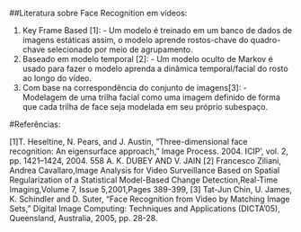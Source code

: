 ##Literatura sobre Face Recognition em vídeos:

1. Key Frame Based [1]: - Um modelo é treinado em um banco de dados de imagens estáticas
assim, o modelo aprende rostos-chave do quadro-chave selecionado por meio de
agrupamento.
2. Baseado em modelo temporal [2]: - Um modelo oculto de Markov é usado
para fazer o modelo aprenda a dinâmica temporal/facial do rosto
ao longo do vídeo.
3. Com base na correspondência do conjunto de imagens[3]: - Modelagem de uma trilha facial como uma imagem
definido de forma que cada trilha de face seja modelada em seu próprio subespaço.

#Referências:

[1]T. Heseltine, N. Pears, and J. Austin, “Three-dimensional face recognition: An eigensurface approach,” Image Process. 2004. ICIP’, vol. 2,
pp. 1421–1424, 2004.
558 A. K. DUBEY AND V. JAIN
[2] Francesco Ziliani, Andrea Cavallaro,Image Analysis for Video Surveillance Based on Spatial Regularization of a Statistical Model-Based
Change Detection,Real-Time Imaging,Volume 7, Issue 5,2001,Pages
389-399,
[3] Tat-Jun Chin, U. James, K. Schindler and D. Suter, “Face Recognition
from Video by Matching Image Sets,” Digital Image Computing: Techniques and Applications (DICTA’05), Queensland, Australia, 2005, pp.
28-28.
